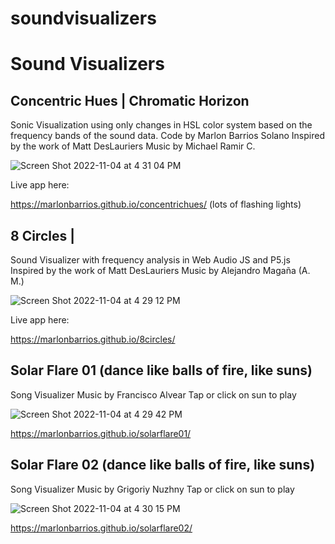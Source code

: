 # soundvisualizers

# Sound Visualizers

## Concentric Hues | Chromatic Horizon

Sonic Visualization using only changes in HSL color system based on the frequency bands of the sound data.
Code by Marlon Barrios Solano
Inspired by the work of Matt DesLauriers
Music by  Michael Ramir C.

![Screen Shot 2022-11-04 at 4 31 04 PM](https://user-images.githubusercontent.com/90220317/200068967-52a22919-ef84-4fdd-b7f5-e749ba59d144.png)


Live app here:

https://marlonbarrios.github.io/concentrichues/
(lots of flashing lights)

## 8  Circles |

Sound Visualizer  with frequency analysis in Web Audio  JS and P5.js
Inspired by the work of Matt DesLauriers
Music by Alejandro Magaña (A. M.)

![Screen Shot 2022-11-04 at 4 29 12 PM](https://user-images.githubusercontent.com/90220317/200068999-ed80a01e-8dd3-45c0-96b3-f4ea7b510696.png)


Live app here:

https://marlonbarrios.github.io/8circles/

## Solar Flare 01 (dance like balls of fire, like suns)
Song Visualizer
Music by Francisco Alvear
Tap or click on sun to play

![Screen Shot 2022-11-04 at 4 29 42 PM](https://user-images.githubusercontent.com/90220317/200069026-2478bee9-8a28-406e-9979-605791f536b2.png)


https://marlonbarrios.github.io/solarflare01/


## Solar Flare 02 (dance like balls of fire, like suns)
Song Visualizer
Music by Grigoriy Nuzhny
Tap or click on sun to play


![Screen Shot 2022-11-04 at 4 30 15 PM](https://user-images.githubusercontent.com/90220317/200069134-09875d0d-181c-4e0b-ad14-6e6f65699c1c.png)



https://marlonbarrios.github.io/solarflare02/



